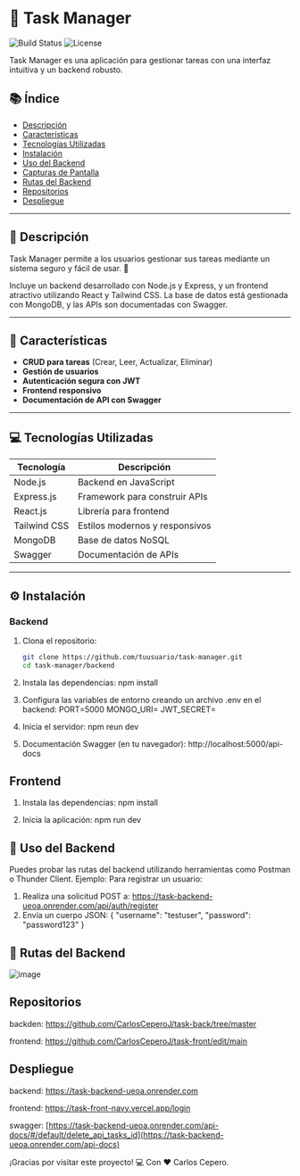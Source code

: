 # 🚀 Task Manager

![Build Status](https://img.shields.io/badge/build-passing-brightgreen)
![License](https://img.shields.io/badge/license-MIT-blue)

Task Manager es una aplicación para gestionar tareas con una interfaz intuitiva y un backend robusto.

## 📚 Índice
- [Descripción](#descripción)
- [Características](#características)
- [Tecnologías Utilizadas](#tecnologías-utilizadas)
- [Instalación](#instalación)
- [Uso del Backend](#uso-del-backend)
- [Capturas de Pantalla](#capturas-de-pantalla)
- [Rutas del Backend](#rutas-del-backend)
- [Repositorios](#repositorios)
- [Despliegue](#despliegue)

---

## 📄 Descripción
Task Manager permite a los usuarios gestionar sus tareas mediante un sistema seguro y fácil de usar. 🚀

Incluye un backend desarrollado con Node.js y Express, y un frontend atractivo utilizando React y Tailwind CSS. La base de datos está gestionada con MongoDB, y las APIs son documentadas con Swagger.

---

## 🎯 Características
- **CRUD para tareas** (Crear, Leer, Actualizar, Eliminar)
- **Gestión de usuarios**
- **Autenticación segura con JWT**
- **Frontend responsivo**
- **Documentación de API con Swagger**

---

## 💻 Tecnologías Utilizadas
| Tecnología   | Descripción                     |
|--------------|---------------------------------|
| Node.js      | Backend en JavaScript          |
| Express.js   | Framework para construir APIs  |
| React.js     | Librería para frontend         |
| Tailwind CSS | Estilos modernos y responsivos |
| MongoDB      | Base de datos NoSQL            |
| Swagger      | Documentación de APIs          |

---

## ⚙️ Instalación

### **Backend**
1. Clona el repositorio:
   ```bash
   git clone https://github.com/tuusuario/task-manager.git
   cd task-manager/backend

2. Instala las dependencias:
    npm install

3. Configura las variables de entorno creando un archivo .env en el backend:
    PORT=5000
    MONGO_URI=<tu-URI-de-MongoDB>
    JWT_SECRET=<tu-clave-secreta>

4. Inicia el servidor:
    npm reun dev

5. Documentación Swagger (en tu navegador):
   http://localhost:5000/api-docs

## **Frontend**

1. Instala las dependencias:
   npm install

2. Inicia la aplicación:
   npm run dev

   
## 🔧 Uso del Backend
Puedes probar las rutas del backend utilizando herramientas como Postman o Thunder Client.
Ejemplo: Para registrar un usuario:

1. Realiza una solicitud POST a:
  https://task-backend-ueoa.onrender.com/api/auth/register
2. Envía un cuerpo JSON:
{
  "username": "testuser",
  "password": "password123"
}

## 🔗 Rutas del Backend

![image](https://github.com/user-attachments/assets/aa352b0d-437d-42ea-90f6-2b8bba9ec4bb)

## Repositorios

backden: https://github.com/CarlosCeperoJ/task-back/tree/master

frontend: https://github.com/CarlosCeperoJ/task-front/edit/main

## Despliegue 

backend: https://task-backend-ueoa.onrender.com

frontend: https://task-front-navy.vercel.app/login

swagger: [https://task-backend-ueoa.onrender.com/api-docs/#/default/delete_api_tasks_id](https://task-backend-ueoa.onrender.com/api-docs)


¡Gracias por visitar este proyecto!
💻 Con ❤️ Carlos Cepero.
